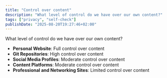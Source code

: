 ```yaml
---
title: "Control over content"
description: "What level of control do we have over our own content?"
tags: ["privacy", "self-check"]
publishDate: "2025-08-20T19:27:46+02:00"
---
```


What level of control do we have over our own content?

- **Personal Website**: Full control over content
- **Git Repositories**: High control over content
- **Social Media Profiles**: Moderate control over content
- **Content Platforms**: Moderate control over content
- **Professional and Networking Sites**: Limited control over content
